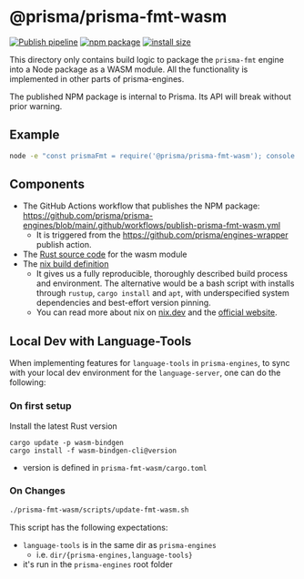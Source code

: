 # @prisma/prisma-fmt-wasm

[![Publish pipeline](https://github.com/prisma/prisma-engines/actions/workflows/publish-prisma-fmt-wasm.yml/badge.svg)](https://github.com/prisma/prisma-engines/actions/workflows/publish-prisma-fmt-wasm.yml)
[![npm package](https://img.shields.io/npm/v/@prisma/prisma-fmt-wasm/latest)](https://www.npmjs.com/package/@prisma/prisma-fmt-wasm)
[![install size](https://packagephobia.com/badge?p=@prisma/prisma-fmt-wasm)](https://packagephobia.com/result?p=@prisma/prisma-fmt-wasm)

This directory only contains build logic to package the `prisma-fmt` engine
into a Node package as a WASM module. All the functionality is implemented in
other parts of prisma-engines.

The published NPM package is internal to Prisma. Its API will break without prior warning.

## Example

```bash
node -e "const prismaFmt = require('@prisma/prisma-fmt-wasm'); console.log(prismaFmt.version())"
```

## Components

- The GitHub Actions workflow that publishes the NPM package: https://github.com/prisma/prisma-engines/blob/main/.github/workflows/publish-prisma-fmt-wasm.yml
    - It is triggered from the https://github.com/prisma/engines-wrapper publish action.
- The [Rust source code](https://github.com/prisma/prisma-engines/tree/main/prisma-fmt-wasm/src) for the wasm module
- The [nix build definition](https://github.com/prisma/prisma-engines/blob/main/prisma-fmt-wasm/default.nix)
    - It gives us a fully reproducible, thoroughly described build process and environment. The alternative would be a bash script with installs through `rustup`, `cargo install` and `apt`, with underspecified system dependencies and best-effort version pinning.
    - You can read more about nix on [nix.dev](https://nix.dev/) and the [official website](https://nixos.org/).

## Local Dev with Language-Tools
When implementing features for `language-tools` in `prisma-engines`, to sync with your local dev environment for the `language-server`, one can do the following:

### On first setup
Install the latest Rust version
```
cargo update -p wasm-bindgen
cargo install -f wasm-bindgen-cli@version
```
- version is defined in `prisma-fmt-wasm/cargo.toml`

### On Changes

```bash
./prisma-fmt-wasm/scripts/update-fmt-wasm.sh
```

This script has the following expectations:
- `language-tools` is in the same dir as `prisma-engines`
  - i.e. `dir/{prisma-engines,language-tools}`
- it's run in the `prisma-engines` root folder